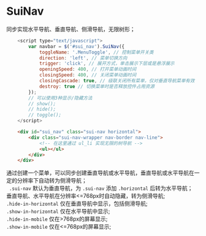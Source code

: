 # SuiNav
同步实现水平导航、垂直导航、侧滑导航，无限树形； 
```javascript
    <script type="text/javascript">
        var navbar = $('#sui_nav').SuiNav({
            toggleName: '.MenuToggle', // 控制菜单开关类
            direction: 'left', // 菜单切换方向
            trigger: 'click', // 展开方式，单击展示下层或是悬浮展示
            openingSpeed: 400, // 打开菜单动画时间
            closingSpeed: 400, // 关闭菜单动画时间
            closingCascade: true, // 级联关闭所有菜单，仅对垂直导航菜单有效
            destroy: true // 切换菜单时是否释放控件占用资源
        });
        // 可以使用3种显示/隐藏方法
        // show();
        // hide();
        // toggle();
    </script>
```
```html
    <div id="sui_nav" class="sui-nav horizontal">
        <div class="sui-nav-wrapper nav-border nav-line">
            <!-- 在这里通过 ul_li 实现无限的树导航 -->
            <ul></ul>
        </div>
    </div>
```
通过创建一个菜单，可以同步创建垂直导航或水平导航，垂直导航或水平导航在一定的分辨率下自动转为侧滑导航；  
` .sui-nav` 默认为垂直导航，为 `.sui-nav` 添加 `.horizontal` 后转为水平导航；  
垂直导航、水平导航在分辨率<=768px时自动隐藏，转为侧滑导航;  
`.hide-in-horizontal` 仅在垂直导航中显示，包括侧滑导航;  
`.show-in-horizontal` 仅在水平导航中显示;  
`.hide-in-mobile` 仅在>768px的屏幕显示;  
`.show-in-mobile` 仅在<=768px的屏幕显示;  
